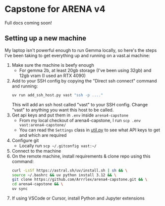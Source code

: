 # Capstone for ARENA v4

Full docs coming soon!

## Setting up a new machine

My laptop isn't powerful enough to run Gemma locally, so here's the steps I've been taking to get everything up and running on a vast.ai machine:

1. Make sure the machine is beefy enough
   - For gemma 2b, at least 20gb storage (I've been using 32gb) and 12gb vram (I used an RTX 4090)
2. Add to your SSH config by copying the "Direct ssh connect" command and running:
   ```bash
   uv run add_ssh_host.py vast "ssh -p ...."
   ```
   This will add an ssh host called "vast" to your SSH config. Change "vast" to anything you want this host to be called.
3. Get api keys and put them in `.env` inside `arena4-capstone`
   - From my local checkout of arena4-capstone, I run `scp .env vast:arena4-capstone/`
   - You can read the `Settings` class in [util.py](/src/arena4_capstone/util.py) to see what API keys to get and which are required
4. Configure git
   - Locally run `scp ~/.gitconfig vast:~/`
5. Connect to the machine
6. On the remote machine, install requirements & clone repo using this command:
   ```bash
   curl -LsSf https://astral.sh/uv/install.sh | sh && \
   source ~/.bashrc && uv python install 3.12 && \
   git clone https://github.com/Arrrlex/arena4-capstone.git && \
   cd arena4-capstone && \
   uv sync
   ```
7. If using VSCode or Cursor, install Python and Jupyter extensions
